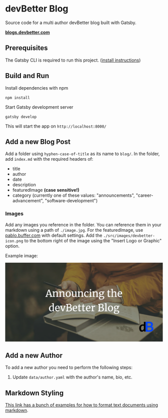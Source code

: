 # devBetter Blog

Source code for a multi author devBetter blog built with Gatsby.

**[blogs.devbetter.com](https://blogs.devbetter.com/)**

## Prerequisites

The Gatsby CLI is required to run this project. ([install instructions](https://www.gatsbyjs.com/docs/tutorial/part-0/#gatsby-cli))

## Build and Run

Install dependencies with npm

```
npm install
```

Start Gatsby development server

```
gatsby develop
```

This will start the app on `http://localhost:8000/`

## Add a new Blog Post

Add a folder using `hyphen-case-of-title` as its name to `blog/`. In the folder, add `index.md` with the required headers of:

- title
- author
- date
- description
- featuredImage **(case sensitive!)**
- category (currently one of these values: "announcements", "career-advancement", "software-development")

### Images

Add any images you reference in the folder. You can reference them in your markdown using a path of `./image.jpg`. For the featuredImage, use [pablo.buffer.com](https://pablo.buffer.com/#) with default settings. Add the `./src/images/devbetter-icon.png` to the bottom right of the image using the "Insert Logo or Graphic" option.

Example image:

[![Announging the devBetter Blog](https://raw.githubusercontent.com/DevBetterCom/blogs.gatsby/7d320d57ed92f858a86ebe1a395c15117c243997/content/blog/hello-world/announcing-the-devbetter-blog.png)](https://raw.githubusercontent.com/DevBetterCom/blogs.gatsby/7d320d57ed92f858a86ebe1a395c15117c243997/content/blog/hello-world/announcing-the-devbetter-blog.png)

## Add a new Author

To add a new author you need to perform the following steps:

1. Update `data/author.yaml` with the author's name, bio, etc.

## Markdown Styling

[This link has a bunch of examples for how to format text documents using markdown](https://raw.githubusercontent.com/adamschwartz/github-markdown-kitchen-sink/master/README.md).

